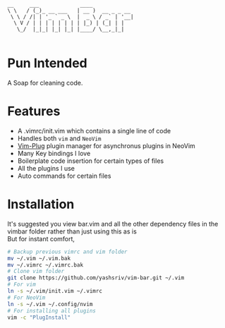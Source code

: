 ```
__     ___             ____             
\ \   / (_)_ __ ___   | __ )  __ _ _ __ 
 \ \ / /| | '_ ` _ \  |  _ \ / _` | '__|
  \ V / | | | | | | | | |_) | (_| | |   
   \_/  |_|_| |_| |_| |____/ \__,_|_|   
                                        
```
# Pun Intended
A Soap for cleaning code.
# Features
* A .vimrc/init.vim which contains a single line of code
* Handles both `vim` and `NeoVim`
* [Vim-Plug](https://github.com/junegunn/vim-plug) plugin manager for asynchronus plugins in NeoVim
* Many Key bindings I love
* Boilerplate code insertion for certain types of files
* All the plugins I use
* Auto commands for certain files
# Installation
It's suggested you view bar.vim and all the other dependency files in the vimbar folder rather than just using this as is  
But for instant comfort,
``` bash
# Backup previous vimrc and vim folder
mv ~/.vim ~/.vim.bak
mv ~/.vimrc ~/.vimrc.bak
# Clone vim folder
git clone https://github.com/yashsriv/vim-bar.git ~/.vim
# For vim
ln -s ~/.vim/init.vim ~/.vimrc
# For NeoVim
ln -s ~/.vim ~/.config/nvim
# For installing all plugins
vim -c "PlugInstall"

```

